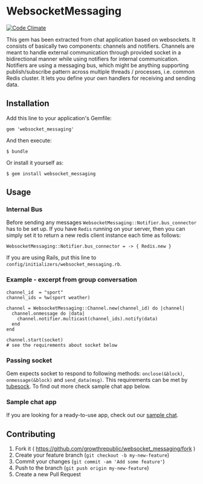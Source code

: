 # WebsocketMessaging

[![Code Climate](https://codeclimate.com/github/growthrepublic/websocket_messaging.png)](https://codeclimate.com/github/growthrepublic/websocket_messaging)

This gem has been extracted from chat application based on websockets. It consists of basically two components: channels and notifiers. Channels are meant to handle external communication through provided socket in a bidirectional manner while using notifiers for internal communication. Notifiers are using a messaging bus, which might be anything supporting publish/subscribe pattern across multiple threads / processes, i.e. common Redis cluster. It lets you define your own handlers for receiving and sending data.

## Installation

Add this line to your application's Gemfile:

    gem 'websocket_messaging'

And then execute:

    $ bundle

Or install it yourself as:

    $ gem install websocket_messaging

## Usage

### Internal Bus

Before sending any messages `WebsocketMessaging::Notifier.bus_connector` has to be set up. If you have `Redis` running on your server, then you can simply set it to return a new redis client instance each time as follows:

`WebsocketMessaging::Notifier.bus_connector = -> { Redis.new }`

If you are using Rails, put this line to `config/initializers/websocket_messaging.rb`.

### Example - excerpt from group conversation
    channel_id  = "sport"
    channel_ids = %w(sport weather)

    channel = WebsocketMessaging::Channel.new(channel_id) do |channel|
      channel.onmessage do |data|
        channel.notifier.multicast(channel_ids).notify(data)
      end
    end

    channel.start(socket)
    # see the requirements about socket below

### Passing socket

Gem expects socket to respond to following methods: `onclose(&block)`, `onmessage(&block)` and `send_data(msg)`. This requirements can be met by [tubesock](https://github.com/ngauthier/tubesock). To find out more check sample chat app below.

### Sample chat app

If you are looking for a ready-to-use app, check out our [sample chat](https://github.com/growthrepublic/chat).

## Contributing

1. Fork it ( https://github.com/growthrepublic/websocket_messaging/fork )
2. Create your feature branch (`git checkout -b my-new-feature`)
3. Commit your changes (`git commit -am 'Add some feature'`)
4. Push to the branch (`git push origin my-new-feature`)
5. Create a new Pull Request
